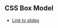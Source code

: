 ## CSS Box Model

- [Link to slides](https://docs.google.com/presentation/d/1DXZG4zhZgZWXHjbgdvZITdhrwDICZSiKUodxUxl91e8/edit?usp=sharing) 